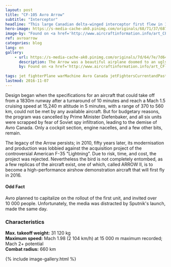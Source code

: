 ```yaml
---
layout: post
title: "CF-105 Avro Arrow"
subtitle: "Interceptor"
headline: "This large Canadian delta-winged interceptor first flew in 1958. It was meant to protect the Arctic regions from high-altitude bombers during the Cold War with Russia."
hero-image: https://s-media-cache-ak0.pinimg.com/originals/68/71/37/6871370e7d92d769ae56d330b57510cb.jpg
image-by: "Found on <a href='http://www.aircraftinformation.info/art_CF-105_Arrow.htm' target='_new'>AircraftInformation.info</a> via Canadian Department of Defense"
ref: avroarrow
categories: blog
lang: en
gallery:
    - url: https://s-media-cache-ak0.pinimg.com/originals/7d/64/7e/7d647e28799966b9f390e4a7f32d5da2.jpg
      description: The Arrow was a beautiful airplane doomed to an ugly fate.
      by: Found on <a href='http://www.aircraftinformation.info/art_CF-105_Arrow.htm' target='_new'>AircraftInformation.info</a> via Canadian Department of Defense
    
tags: jet fighterPlane warMachine Avro Canada jetFightersCurrentandPast legacyFighter
lastmod: 2016-11-07
---
```

Design began when the specifications for an aircraft that could take off from a 1830m runway after a turnaround of 10 minutes and reach a Mach 1.5 cruising speed at 15,240 m altitude in 5 minutes, with a range of 370 to 560 km, could not be met by any available aircraft. But for budgetary reasons, the program was cancelled by Prime Minister Diefenbaker, and all six units were scrapped by fear of Soviet spy infiltration, leading to the demise of Avro Canada. Only a cockpit section, engine nacelles, and a few other bits, remain.

The legacy of the Arrow persists; in 2010, fifty years later, its modernisation and production was lobbied against the acquisition project of the controversial American F-35 "Lightning". Due to risk, time, and cost, the project was rejected. Nevertheless the bird is not completely entombed, as a few replicas of the aircraft exist, one of which, called ARROW II, is to become a high-performance airshow demonstration aircraft that will first fly in 2016.

<h4>Odd Fact</h4>

Avro planned to capitalize on the rollout of the first unit, and invited over 10 000 people. Unfortunately, the media was distracted by Sputnik's launch, made the same day.

<h3>Characteristics</h3>

<strong>Max. takeoff weight:</strong> 31 120 kg<br />
<strong>Maximum speed:</strong> Mach 1.98 (2 104 km/h) at 15 000 m maximum recorded; Mach 2+ potential<br />
<strong>Combat radius:</strong> 660 km

{% include image-gallery.html %}
